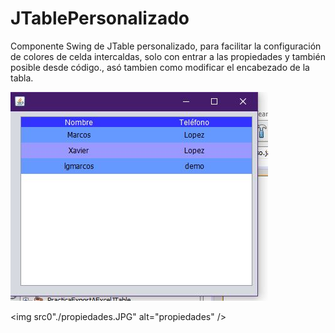 # JTablePersonalizado

Componente Swing de JTable personalizado, para facilitar la configuración
de colores de celda intercaldas, solo con entrar a las propiedades y también
posible desde código., asó tambien como modificar el encabezado de la tabla.

<img src="./jtable-personalizado.JPG" alt="jtable personalizado" />

<img src0"./propiedades.JPG" alt="propiedades" />
